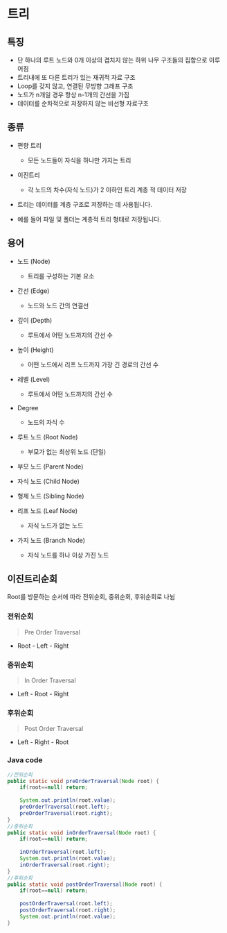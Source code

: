 # 트리

## 특징
- 단 하나의 루트 노드와  0개 이상의  겹치지 않는 하위 나무 구조들의 집합으로 이루어짐
- 트리내에 또 다른 트리가 있는 재귀적 자료 구조
- Loop를 갖지 않고, 연결된 무방향 그래프 구조
- 노드가 n개일 경우 항상 n-1개의 간선을 가짐
- 데이터를 순차적으로 저장하지 않는 비선형 자료구조

## 종류
- 편향 트리
	- 모든 노드들이 자식을 하나만 가지는 트리
- 이진트리
	- 각 노드의 차수(자식 노드)가 2 이하인 트리
계층 적 데이터 저장

-   트리는 데이터를 계층 구조로 저장하는 데 사용됩니다.
-   예를 들어 파일 및 폴더는 계층적 트리 형태로 저장됩니다.

## 용어
- 노드 (Node)
	- 트리를 구성하는 기본 요소
- 간선 (Edge)
	- 노드와 노드 간의 연결선
- 깊이 (Depth)
	- 루트에서 어떤 노드까지의 간선 수
- 높이 (Height)
	- 어떤 노드에서 리프 노드까지 가장 긴 경로의 간선 수
- 레벨 (Level)
	- 루트에서 어떤 노드까지의 간선 수
- Degree
	- 노드의 자식 수

- 루트 노드 (Root Node)
	- 부모가 없는 최상위 노드 (단일)
- 부모 노드 (Parent Node)
- 자식 노드 (Child Node)
- 형제 노드 (Sibling Node)
- 리프 노드 (Leaf Node)
	- 자식 노드가 없는 노드
- 가지 노드 (Branch Node)
	- 자식 노드를 하나 이상 가진 노드


## 이진트리순회

Root를 방문하는 순서에 따라 전위순회, 중위순회, 후위순회로 나뉨
### 전위순회
> Pre Order Traversal
 
 - Root - Left - Right  
### 중위순회
> In Order Traversal

-  Left - Root - Right  
### 후위순회
>Post Order Traversal

-  Left - Right - Root

### Java code
```java
//전위순회
public static void preOrderTraversal(Node root) {  
	if(root==null) return;  
	
	System.out.println(root.value);  
	preOrderTraversal(root.left);  
	preOrderTraversal(root.right);  
}  
//중위순회
public static void inOrderTraversal(Node root) {  
	if(root==null) return;  
	
	inOrderTraversal(root.left);  
	System.out.println(root.value);
	inOrderTraversal(root.right);  
}  
//후위순회
public static void postOrderTraversal(Node root) {  
	if(root==null) return;  
	
	postOrderTraversal(root.left);  
	postOrderTraversal(root.right);  
	System.out.println(root.value);
}
```
